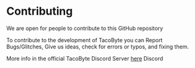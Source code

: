 # Contributing

We are open for people to contribute to this GitHub repository

To contribute to the development of TacoByte you can Report Bugs/Glitches, Give us ideas, check for errors or typos, and fixing them.

More info in the official TacoByte Discord Server [here](https://discord.gg/bnfHAe3Na5)
Discord
